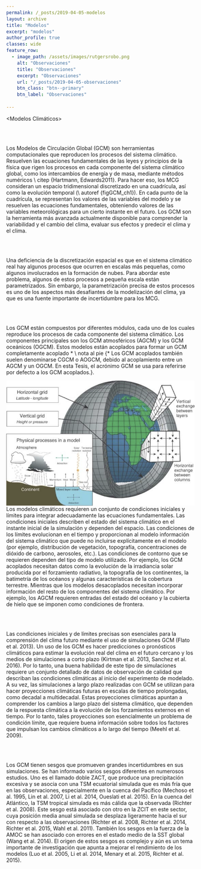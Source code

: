 ```yaml
---
permalink: /_posts/2019-04-05-modelos
layout: archive
title: "Modelos"
excerpt: "modelos"
author_profile: true 
classes: wide
feature_row:
  - image_path: /assets/images/rutgersrobo.png
    alt: "Observaciones"
    title: "Observaciones"
    excerpt: "Observaciones"
    url: "/_posts/2019-04-05-observaciones"
    btn_class: "btn--primary"
    btn_label: "Observaciones"

---
```

<Modelos Climáticos>


<br/><br/>

Los Modelos de Circulación Global (GCM) son herramientas computacionales que reproducen los procesos del sistema climático. Resuelven las ecuaciones fundamentales de las leyes y principios de la física que rigen los procesos en cada componente del sistema climático global, como los intercambios de energía y de masa, mediante métodos numéricos \ citep {Hartmann, Edwards2011}. Para hacer eso, los MCG consideran un espacio tridimensional discretizado en una cuadrícula, así como la evolución temporal (\ autoref {figGCM_ch1}). En cada punto de la cuadrícula, se representan los valores de las variables del modelo y se resuelven las ecuaciones fundamentales, obteniendo valores de las variables meteorológicas para un cierto instante en el futuro. Los GCM son la herramienta más avanzada actualmente disponible para comprender la variabilidad y el cambio del clima, evaluar sus efectos y predecir el clima y el clima.

<br/><br/>

Una deficiencia de la discretización espacial es que en el sistema climático real hay algunos procesos que ocurren en escalas más pequeñas, como algunos involucrados en la formación de nubes. Para abordar este problema, algunos de estos procesos a pequeña escala están parametrizados. Sin embargo, la parametrización precisa de estos procesos es uno de los aspectos más desafiantes de la modelización del clima, ya que es una fuente importante de incertidumbre para los MCG.

<br/><br/>

Los GCM están compuestos por diferentes módulos, cada uno de los cuales reproduce los procesos de cada componente del sistema climático. Los componentes principales son los GCM atmosféricos (AGCM) y los GCM oceánicos (OGCM). Estos modelos están acoplados para formar un GCM completamente acoplado * \ nota al pie {* Los GCM acoplados también suelen denominarse CGCM o AOGCM, debido al acoplamiento entre un AGCM y un OGCM. En esta Tesis, el acrónimo GCM se usa para referirse por defecto a los GCM acoplados.}. 

<img src="/assets/images/research/figGCM.png"
     alt="alker"
     width="600"
     description="Representación esquemática un modelo de circulación general o GCM (General Circulation Model). Tomado de Edwards et al. 2011."
     style="float: left; margin-right: 10px;" />
     
     
Los modelos climáticos requieren un conjunto de condiciones iniciales y límites para integrar adecuadamente las ecuaciones fundamentales. Las condiciones iniciales describen el estado del sistema climático en el instante inicial de la simulación y dependen del espacio. Las condiciones de los límites evolucionan en el tiempo y proporcionan al modelo información del sistema climático que puede no incluirse explícitamente en el modelo (por ejemplo, distribución de vegetación, topografía, concentraciones de dióxido de carbono, aerosoles, etc.). Las condiciones de contorno que se requieren dependen del tipo de modelo utilizado. Por ejemplo, los GCM acoplados necesitan datos como la evolución de la irradiancia solar producida por el forzamiento radiativo, la topografía de los continentes, la batimetría de los océanos y algunas características de la cobertura terrestre. Mientras que los modelos desacoplados necesitan incorporar información del resto de los componentes del sistema climático. Por ejemplo, los AGCM requieren entradas del estado del océano y la cubierta de hielo que se imponen como condiciones de frontera.

<br/><br/>

Las condiciones iniciales y de límites precisas son esenciales para la comprensión del clima futuro mediante el uso de simulaciones GCM (Flato et al. 2013). Un uso de los GCM es hacer predicciones o pronósticos climáticos para estimar la evolución real del clima en el futuro cercano y los medios de simulaciones a corto plazo (Kirtman et al. 2013, Sanchez et al. 2016). Por lo tanto, una buena habilidad de este tipo de simulaciones requiere un conjunto detallado de datos de observación de calidad que describan las condiciones climáticas al inicio del experimento de modelado. A su vez, las simulaciones a largo plazo realizadas con GCM se utilizan para hacer proyecciones climáticas futuras en escalas de tiempo prolongadas, como decadal a multidecadal. Estas proyecciones climáticas apuntan a comprender los cambios a largo plazo del sistema climático, que dependen de la respuesta climática a la evolución de los forzamientos externos en el tiempo. Por lo tanto, tales proyecciones son esencialmente un problema de condición límite, que requiere buena información sobre todos los factores que impulsan los cambios climáticos a lo largo del tiempo (Meehl et al. 2009).

<br/><br/>

Los GCM tienen sesgos que promueven grandes incertidumbres en sus simulaciones. Se han informado varios sesgos diferentes en numerosos estudios. Uno es el llamado doble ZACT, que produce una precipitación excesiva y se asocia con una TSM ecuatorial simulada que es más fría que en las observaciones, especialmente en la cuenca del Pacífico (Mechoso et al. 1995, Lin et al. 2007, Li et al. 2014, Oueslati et al. 2015). En la cuenca del Atlántico, la TSM tropical simulada es más cálida que la observada (Richter et al. 2008). Este sesgo está asociado con otro en la ZCIT en este sector, cuya posición media anual simulada se desplaza ligeramente hacia el sur con respecto a las observaciones (Richter et al. 2008, Richter et al. 2014, Richter et al. 2015, Wahl et al. 2011). También los sesgos en la fuerza de la AMOC se han asociado con errores en el estado medio de la SST global (Wang et al. 2014). El origen de estos sesgos es complejo y aún es un tema importante de investigación que apunta a mejorar el rendimiento de los modelos (Luo et al. 2005, Li  et al. 2014, Menary et al. 2015, Richter et al. 2015).


